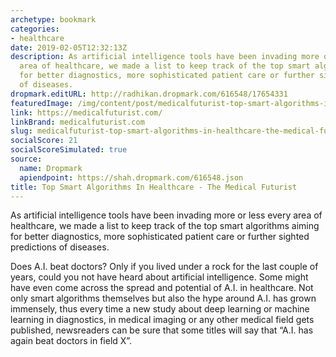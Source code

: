 ```yaml
---
archetype: bookmark
categories:
- healthcare
date: 2019-02-05T12:32:13Z
description: As artificial intelligence tools have been invading more or less every
  area of healthcare, we made a list to keep track of the top smart algorithms aiming
  for better diagnostics, more sophisticated patient care or further sighted predictions
  of diseases.
dropmark.editURL: http://radhikan.dropmark.com/616548/17654331
featuredImage: /img/content/post/medicalfuturist-top-smart-algorithms-in-healthcare-the-medical-futurist.png
link: https://medicalfuturist.com/
linkBrand: medicalfuturist.com
slug: medicalfuturist-top-smart-algorithms-in-healthcare-the-medical-futurist
socialScore: 21
socialScoreSimulated: true
source:
  name: Dropmark
  apiendpoint: https://shah.dropmark.com/616548.json
title: Top Smart Algorithms In Healthcare - The Medical Futurist
---
```

As artificial intelligence tools have been invading more or less every area of healthcare, we made a list to keep track of the top smart algorithms aiming for better diagnostics, more sophisticated patient care or further sighted predictions of diseases.

Does A.I. beat doctors?
Only if you lived under a rock for the last couple of years, could you not have heard about artificial intelligence. Some might have even come across the spread and potential of A.I. in healthcare. Not only smart algorithms themselves but also the hype around A.I. has grown immensely, thus every time a new study about deep learning or machine learning in diagnostics, in medical imaging or any other medical field gets published, newsreaders can be sure that some titles will say that “A.I. has again beat doctors in field X”.

